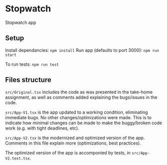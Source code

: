 # Stopwatch
Stopwatch app

## Setup
Install dependancies:
`npm install`
Run app (defaults to port 3000):
`npm run start`

To run tests:
`npm run test`

## Files structure

`src/Original.tsx` includes the code as was presented in the take-home assignment, as well as comments added explaining the bugs/issues in the code. 

`src/App-V1.tsx` is the app updated to a working condition, eliminating immediate bugs. No other changes/optimizations were made. This is to indicate how minimal changes can be made to make the buggy/broken code work (e.g. with tight deadlines, etc). 

`src/App-V2.tsx` is the modernized and optimized version of the app. Comments in this file explain more (optimizations, best practices).

The optimized version of the app is accomponied by tests, in `src/App-V2.test.tsx`.





